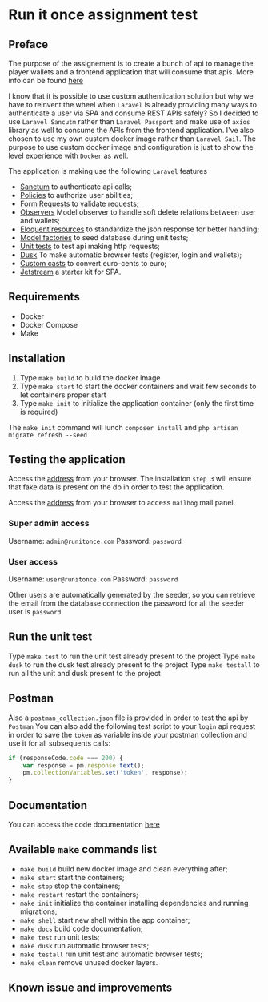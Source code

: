 # Run it once assignment test

## Preface

The purpose of the assignement is to create a bunch of api to manage the player wallets and a frontend
application that will consume that apis. More info can be found [here](./assignment-202107.docx)

I know that it is possible to use custom authentication solution but why we have to reinvent the wheel when `Laravel` 
is already providing many ways to authenticate a user via SPA and consume REST APIs safely? So I decided to use 
`Laravel Sancutm` rather than `Laravel Passport` and make use of `axios` library as well to consume the APIs from the 
frontend application. I've also chosen to use my own custom docker image rather than `Laravel Sail`. The purpose to use 
custom docker image and configuration is just to show the level experience with `Docker` as well.

The application is making use the following `Laravel` features

- [Sanctum](https://laravel.com/docs/8.x/sanctum) to authenticate api calls;
- [Policies](https://laravel.com/docs/8.x/authorization) to authorize user abilities;
- [Form Requests](https://laravel.com/docs/8.x/validation#form-request-validation) to validate requests;
- [Observers](https://laravel.com/docs/8.x/eloquent#observers) Model observer to handle soft delete relations between user and wallets;
- [Eloquent resources](https://laravel.com/docs/8.x/eloquent-resources) to standardize the json response for better handling;
- [Model factories](https://laravel.com/docs/8.x/database-testing#defining-model-factories) to seed database during unit tests;
- [Unit tests](https://laravel.com/docs/8.x/http-tests) to test api making http requests;
- [Dusk](https://laravel.com/docs/8.x/dusk) To make automatic browser tests (register, login and wallets);
- [Custom casts](https://laravel.com/docs/8.x/eloquent-mutators#custom-casts) to convert euro-cents to euro;
- [Jetstream](https://jetstream.laravel.com/) a starter kit for SPA.

## Requirements

- Docker
- Docker Compose
- Make

## Installation

1. Type `make build` to build the docker image
2. Type `make start` to start the docker containers and wait few seconds to let containers proper start
3. Type `make init` to initialize the application container (only the first time is required)

The `make init` command will lunch `composer install` and `php artisan migrate refresh --seed`

## Testing the application

Access the [address](http://localhost:8000) from your browser.
The installation `step 3` will ensure that fake data is present on the db in order to test the application.

Access the [address](http://localhost:8025) from your browser to access `mailhog` mail panel.

### Super admin access

Username: `admin@runitonce.com`
Password: `password`

### User access

Username: `user@runitonce.com`
Password: `password`

Other users are automatically generated by the seeder, so you can retrieve the email from the database connection
the password for all the seeder user is `password`

## Run the unit test

Type `make test` to run the unit test already present to the project
Type `make dusk` to run the dusk test already present to the project
Type `make testall` to run all the unit and dusk present to the project

## Postman

Also a `postman_collection.json` file is provided in order to test the api by `Postman` You can also add the following 
test script to your `login` api request in order to save the `token` as variable inside your postman collection and use 
it for all subsequents calls:

```javascript
if (responseCode.code === 200) {
    var response = pm.response.text();
    pm.collectionVariables.set('token', response);
}
```

## Documentation

You can access the code documentation [here](http://localhost:8000/docs/index.html)

## Available `make` commands list

- `make build` build new docker image and clean everything after;
- `make start` start the containers;
- `make stop` stop the containers;
- `make restart` restart the containers;
- `make init` initialize the container installing dependencies and running migrations;
- `make shell` start new shell within the app container;  
- `make docs` build code documentation;
- `make test` run unit tests;
- `make dusk` run automatic browser tests;
- `make testall` run unit test and automatic browser tests;
- `make clean` remove unused docker layers.

## Known issue and improvements